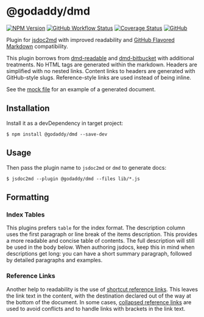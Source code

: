# @godaddy/dmd

[![NPM Version](https://img.shields.io/npm/v/@godaddy/dmd?style=flat-square)](https://www.npmjs.com/package/@godaddy/dmd)
[![GitHub Workflow Status](https://img.shields.io/github/workflow/status/godaddy/dmd/CI?style=flat-square)](https://github.com/godaddy/dmd/actions/workflows/ci.yml)
[![Coverage Status](https://img.shields.io/coveralls/github/godaddy/dmd?style=flat-square)](https://coveralls.io/github/godaddy/dmd)
[![GitHub](https://img.shields.io/github/license/godaddy/dmd?style=flat-square)](LICENSE.md)

Plugin for [jsdoc2md] with improved readability and [GitHub Flavored Markdown]
compatibility.

This plugin borrows from [dmd-readable] and [dmd-bitbucket] with additional
treatments. No HTML tags are generated within the markdown. Headers are
simplified with no nested links. Content links to headers are generated with
GitHub-style slugs. Reference-style links are used instead of being inline.

See the [mock file] for an example of a generated document.

## Installation

Install it as a devDependency in target project:

```
$ npm install @godaddy/dmd --save-dev
```

## Usage

Then pass the plugin name to `jsdoc2md` or `dmd` to generate docs:

```
$ jsdoc2md --plugin @godaddy/dmd --files lib/*.js
```

## Formatting

### Index Tables

This plugins prefers `table` for the index format. The description column uses
the first paragraph or line break of the items description. This provides a more
readable and concise table of contents. The full description will still be used
in the body below. When authoring jsdocs, keep this in mind when descriptions
get long: you can have a short summary paragraph, followed by detailed
paragraphs and examples.

### Reference Links

Another help to readability is the use of [shortcut reference links]. This
leaves the link text in the content, with the destination declared out of the
way at the bottom of the document. In some cases, [collapsed reference links]
are used to avoid conflicts and to handle links with brackets in the link text.

<!-- LINKS -->

[jsdoc2md]:https://github.com/jsdoc2md/jsdoc-to-markdown
[dmd-bitbucket]:https://github.com/jsdoc2md/dmd-bitbucket
[dmd-readable]:https://github.com/DarrenPaulWright/dmd-readable
[mock file]:test/fixtures/mock.snapshot.md
[GitHub Flavored Markdown]:https://github.github.com/gfm/
[shortcut reference links]:https://github.github.com/gfm/#shortcut-reference-link
[collapsed reference links]:https://github.github.com/gfm/#collapsed-reference-link
